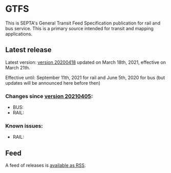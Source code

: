 # GTFS

This is SEPTA's General Transit Feed Specification publication for rail and bus service. This is a primary source intended for transit and mapping applications.

## Latest release

Latest version: [version 20200418](https://github.com/septadev/GTFS/releases/tag/v202004182) updated on March 18th, 2021, effective on March 21th.  

Effective until: September 11th, 2021 for rail and June 5th, 2020 for bus (but updates will be announced here before then)

### Changes since [version 20210405](https://github.com/septadev/GTFS/releases/tag/v202104052): 
 
*  BUS:  
*  RAIL:  

### Known issues:

* RAIL: 

## Feed

A feed of releases is [available as RSS](https://github.com/septadev/GTFS/releases.atom).

